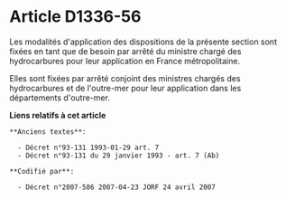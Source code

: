 # Article D1336-56

Les modalités d'application des dispositions de la présente section sont fixées en tant que de besoin par arrêté du ministre
chargé des hydrocarbures pour leur application en France métropolitaine.

Elles sont fixées par arrêté conjoint des ministres chargés des hydrocarbures et de l'outre-mer pour leur application dans
les départements d'outre-mer.

**Liens relatifs à cet article**

	**Anciens textes**:

	  - Décret n°93-131 1993-01-29 art. 7
	  - Décret n°93-131 du 29 janvier 1993 - art. 7 (Ab)

	**Codifié par**:

	  - Décret n°2007-586 2007-04-23 JORF 24 avril 2007
